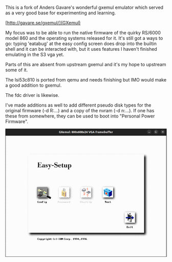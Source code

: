 This is a fork of Anders Gavare's wonderful gxemul emulator which
served as a very good base for experimenting and learning.

[http://gavare.se/gxemul/](GXemul)

My focus was to be able to run the native firmware of the quirky
RS/6000 model 860 and the operating systems released for it.  It's
still got a ways to go: typing 'eatabug' at the easy config screen
does drop into the builtin shell and it can be interacted with,
but it uses features I haven't finished emulating in the S3 vga
yet.

Parts of this are absent from upstream gxemul and it's my hope
to upstream some of it.

The lsi53c810 is ported from qemu and needs finishing but IMO
would make a good addition to gxemul.

The fdc driver is likewise.

I've made additions as well to add different pseudo disk types
for the original firmware (-d R:...) and a copy of the nvram
(-d n:...).  If one has these from somewhere, they can be used
to boot into "Personal Power Firmware".

![RS/6000 model 860 config screen](https://github.com/prozacchiwawa/gxemul-rs6000-860/blob/main/doc/2023-02-05-rs6000-860-firmware.png?raw=true)
